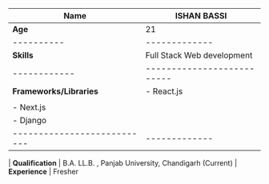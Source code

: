 | **Name** |  ISHAN BASSI|
|----------|-------------|
| **Age**  |  21         |
|----------|-------------|
| **Skills** | Full Stack Web development|
|------------|--------------------------|
| **Frameworks/Libraries** |    - React.js|
|                                         | 
|                                - Next.js| 
|                               - Django  |
|---------------------------|-------------|

| **Qualification** |  B.A. LL.B. , Panjab University, Chandigarh (Current)
| **Experience** |  Fresher



